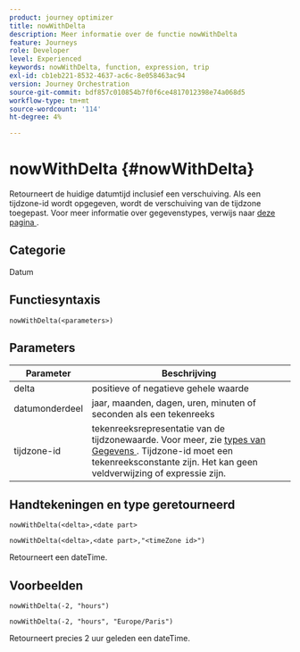 ```yaml
---
product: journey optimizer
title: nowWithDelta
description: Meer informatie over de functie nowWithDelta
feature: Journeys
role: Developer
level: Experienced
keywords: nowWithDelta, function, expression, trip
exl-id: cb1eb221-8532-4637-ac6c-8e058463ac94
version: Journey Orchestration
source-git-commit: bdf857c010854b7f0f6ce4817012398e74a068d5
workflow-type: tm+mt
source-wordcount: '114'
ht-degree: 4%

---
```


# nowWithDelta {#nowWithDelta}

Retourneert de huidige datumtijd inclusief een verschuiving. Als een tijdzone-id wordt opgegeven, wordt de verschuiving van de tijdzone toegepast. Voor meer informatie over gegevenstypes, verwijs naar [ deze pagina ](../expression/data-types.md).

## Categorie

Datum

## Functiesyntaxis

`nowWithDelta(<parameters>)`

## Parameters

| Parameter | Beschrijving |
|--- |--- |
| delta | positieve of negatieve gehele waarde |
| datumonderdeel | jaar, maanden, dagen, uren, minuten of seconden als een tekenreeks |
| tijdzone-id | tekenreeksrepresentatie van de tijdzonewaarde. Voor meer, zie [ types van Gegevens ](../expression/data-types.md). Tijdzone-id moet een tekenreeksconstante zijn. Het kan geen veldverwijzing of expressie zijn. |

## Handtekeningen en type geretourneerd

`nowWithDelta(<delta>,<date part>`

`nowWithDelta(<delta>,<date part>,"<timeZone id>")`

Retourneert een dateTime.

## Voorbeelden

`nowWithDelta(-2, "hours")`

`nowWithDelta(-2, "hours", "Europe/Paris")`

Retourneert precies 2 uur geleden een dateTime.
